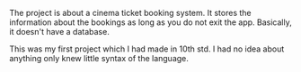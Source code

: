The project is about a cinema ticket booking system. It stores the information about the bookings as long as you do not exit the app. Basically, it doesn't have a database.

This was my first project which I had made in 10th std. I had no idea about anything only knew little syntax of the language.